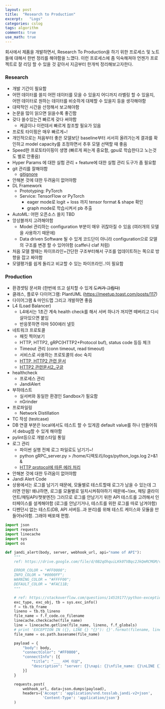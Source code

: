 ```yaml
---
layout: post
title:  "Research to Production"
excerpt:   "Logs"
categories: cslog
tags: algorithm
comments: true
use_math: true
---
```


회사에서 제품을 개발하면서, Research To Production을 하기 위한 프로세스 및 노트들에 대해서 한번 정리를 해야함을 느꼈다. 이런 프로세스에 좀 익숙해져야 언젠가 프로젝트로 잘 리딩 할 수 있을 것 같아서 지금부터 한개씩 정리해보고자한다.


### Research
- 개발 기간이 필요함
- 어떤 데이터를 쓸지 어떤 데이터를 모을 수 있을지 어디까지 라벨링 할 수 있을지, 어떤 데이터로 원하는 데이터를 비슷하게 대체할 수 있을지 등을 생각해야함
- 대략적인 시간을 산정해서 보고해야함
- 논문을 많이 읽으면 읽을수록 좋긴함
- 갖다 쓸수있는건 빠르게 갖다 써야함
  - 케글이나 이런데서 빠르게 참조할 필요가 있음
- 프로토 타이핑은 매우 빠르게~!
- 개인적으로는 처음부터 좋은 모델보단 baseline부터 서서히 올려가는게 결과를 확인하고 model capacity를 조정하면서 추후 모델 선택할 때 좋음
- Speed한 프로토타이핑이 생명 (빠르게 짜는게 중요함, gpu로 학습한다고 노는것도 별로 안좋음)
- Hyper Params 에 대한 실험 관리 + feature에 대한 실험 관리 도구가 좀 필요함
- git 관리를 잘해야함
  - [gitignore](https://www.gitignore.io/)
- 안해본 것에 대한 두려움이 없어야함
- DL Framework
  - Prototyping: PyTorch
  - Service: TensorFlow or PyTorch 
    - eager mode로 logit + loss 까지 tensor format & shape 확인
    - graph mode로 학습시켜서 pb 추출
- AutoML: 어떤 오픈소스 쓸지 TBD
- 앙상블까지 고려해야함
  - Model 관리하는 configuration 부분이 매우 귀찮아질 수 있음 (여러개의 모델을 사용하기 때문에)
  - Data driven Software 될 수 있게 코드단이 아니라 configuration으로 모델의 구조를 변경 할 수 있어야함 (caffe나 claf 처럼)
- 처음 모델 짤때는 파이프라인+간단한 구조부터해서 구조를 업데이트하는 쪽으로 방향을 잡고 짜야함
- 모델평가를 쉽게 돌리고 비교할 수 있는 파이프라인..!이 필요함


### Production
- 환경셋팅 문서화 (한번에 뜨고 설치할 수 있게 ~~도커가 그립다~~)
- 클래스, 플로우 다이어그램: PlantUML (https://meetup.toast.com/posts/117)
- 다이어그램 & 마인드맵 그리고 개발하면 좋음
- L4 (Load Balancer)
  - L4에서는 1초간 계속 health check를 해서 서버 하나가 꺼지면 떼버리고 다시 살아있으면 붙임
  - 반응못하면 아마 500에러 낼듯
- 네트워크 프로토콜
  - 패킷 찍어보기
  - HTTP, HTTP2, gRPC(HTTP2+Protocol buf), status code 등등 체크
  - Timeout 관리 (conn timeout, read timeout)
  - 서비스로 사용하는 프로토콜의 doc 숙지
  - [HTTP, HTTP2 관련 문서](https://www.popit.kr/%EB%82%98%EB%A7%8C-%EB%AA%A8%EB%A5%B4%EA%B3%A0-%EC%9E%88%EB%8D%98-http2/)
  - [HTTP2 관련문서2_구글](https://developers.google.com/web/fundamentals/performance/http2/?hl=ko)
- healthcheck
  - 프로세스 관리
  - JandiAlert
- 부하테스트
  - 실서버와 동일한 환경인 Sandbox가 필요함
  - nGrinder
- 프로파일링
  - Network Distillation
- TC 작성 (testcase)
- DB 연결 부분은 local에서도 테스트 할 수 있게끔 default value를 하나 만들어줘서 debug할 수 있게 해야함
- pylint등으로 개발스타일 통일
- 로그 관리
  - 파이썬 실행 전체 로그 파일로도 남기기~!
  - python gRPC_server.py > /home/디렉토리/logs/python_logs.log 2>&1 &
  - [HTTP protocol에 따른 에러 처리](https://hyeonstorage.tistory.com/97)
- 안해본 것에 대한 두려움이 없어야함
- Jandi Alert Code
- 상용에서는 로그를 남기기 때문에, 모듈별로 테스트할때 로그가 남을 수 있는데 그러면 안됨! 왜냐하면, 로그를 모듈별로 일치시켜줘야하기 때문에~!(ex, 채팅 클라이언트/채팅API/챗봇엔진) 그러므로 로그를 안남기기 위한 API 테스트를 고려해서 인터페이스를 설계해야함 (로그를 안남기거나, 테스트를 위한 로그를 따로 남겨야함)
- 디펜던시 없는 테스트(DB, API 서버등..과 분리)를 위해 테스트 케이스와 모듈을 만들어놔야함. 그래야 배포때 편함.

```python
import json
import requests
import linecache
import sys
import os

def jandi_alert(body, server, webhook_url, api="name of API"):
    """
    ref: https://drive.google.com/file/d/0B2qOhquiLKk0TVBqc2JkQmRCMGM/view

    ERROR_COLOR = "#FF0000";
    INFO_COLOR = "#0000FF";
    WARNING_COLOR = "#FFFF00";
    DEFAULT_COLOR = "#FAC11B;
    """

    # ref: https://stackoverflow.com/questions/14519177/python-exception-handling-line-number
    exc_type, exc_obj, tb = sys.exc_info()
    f = tb.tb_frame
    lineno = tb.tb_lineno
    file_name = f.f_code.co_filename
    linecache.checkcache(file_name)
    line = linecache.getline(file_name, lineno, f.f_globals)
    # print 'EXCEPTION IN ({}, LINE {} "{}"): {}'.format(filename, lineno, line.strip(), exc_obj)
    file_name = os.path.basename(file_name)

    payload = {
        "body": body,
        "connectColor": "#FF0000",
        "connectInfo": [{
            "title": "___ 서버 이상",
            "description": "server: {}\napi: {}\nfile_name: {}\nLINE {} '{}': {}".format(server, api, file_name, lineno, line.strip(), exc_obj)
        }]
    }

    requests.post(
        webhook_url, data=json.dumps(payload),
        headers={'Accept': 'application/vnd.tosslab.jandi-v2+json',
                 'Content-Type': 'application/json'}
    )


```
